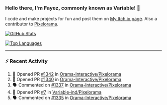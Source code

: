 ### Hello there, I'm Fayez, commonly known as Variable! 👋
I code and make projects for fun and post them on [My Itch.io page](https://variable-industries.itch.io/). Also a contributor to [Pixelorama](https://github.com/Orama-Interactive/Pixelorama).

[![GitHub Stats](https://github-readme-stats.vercel.app/api/?username=Variable-ind&show_icons=true&theme=merko)](https://github.com/anuraghazra/github-readme-stats)

[![Top Languages](https://github-readme-stats.vercel.app/api/top-langs/?username=Variable-ind&layout=compact&theme=merko)](https://github.com/anuraghazra/github-readme-stats)

---

### :zap: Recent Activity

<!--START_SECTION:activity-->
1. 💪 Opened PR [#1342](https://github.com/Orama-Interactive/Pixelorama/pull/1342) in [Orama-Interactive/Pixelorama](https://github.com/Orama-Interactive/Pixelorama)
2. 💪 Opened PR [#1340](https://github.com/Orama-Interactive/Pixelorama/pull/1340) in [Orama-Interactive/Pixelorama](https://github.com/Orama-Interactive/Pixelorama)
3. 🗣 Commented on [#1337](https://github.com/Orama-Interactive/Pixelorama/issues/1337#issuecomment-3221403959) in [Orama-Interactive/Pixelorama](https://github.com/Orama-Interactive/Pixelorama)
4. 💪 Opened PR [#7](https://github.com/Variable-ind/Pixelorama/pull/7) in [Variable-ind/Pixelorama](https://github.com/Variable-ind/Pixelorama)
5. 🗣 Commented on [#1335](https://github.com/Orama-Interactive/Pixelorama/pull/1335#issuecomment-3220491309) in [Orama-Interactive/Pixelorama](https://github.com/Orama-Interactive/Pixelorama)
<!--END_SECTION:activity-->

<!--
**Variable-ind/Variable-ind** is a ✨ _special_ ✨ repository because its `README.md` (this file) appears on your GitHub profile.

Here are some ideas to get you started:
- 🌱 I’m currently studying at ...
- 🔭 I’m currently working on ...
- 👯 I’m looking to collaborate on ...
- 🤔 I’m looking for help with ...
- 💬 Ask me about ...
- 📫 How to reach me: ...
- ⚡ Fun fact: ...
-->
